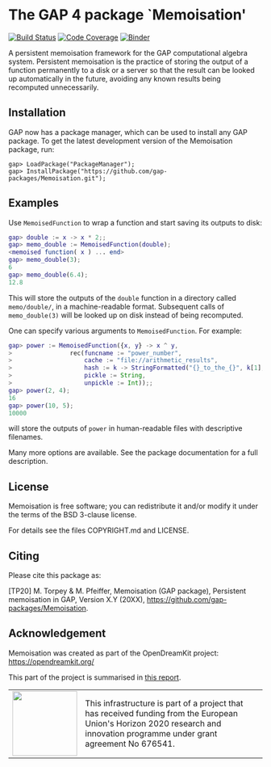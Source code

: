 The GAP 4 package `Memoisation'
===============================

[![Build Status](https://travis-ci.org/gap-packages/Memoisation.svg?branch=master)](https://travis-ci.org/gap-packages/Memoisation)
[![Code Coverage](https://codecov.io/github/gap-packages/Memoisation/coverage.svg?branch=master&token=)](https://codecov.io/gh/gap-packages/Memoisation)
[![Binder](https://mybinder.org/badge_logo.svg)](https://mybinder.org/v2/gh/gap-packages/Memoisation/master?filepath=demo.ipynb)

A persistent memoisation framework for the GAP computational algebra system.
Persistent memoisation is the practice of storing the output of a function
permanently to a disk or a server so that the result can be looked up
automatically in the future, avoiding any known results being recomputed
unnecessarily.

Installation
------------
GAP now has a package manager, which can be used to install any GAP package.  To
get the latest development version of the Memoisation package, run:

    gap> LoadPackage("PackageManager");
    gap> InstallPackage("https://github.com/gap-packages/Memoisation.git");

Examples
--------
Use `MemoisedFunction` to wrap a function and start saving its outputs to disk:

```gap
gap> double := x -> x * 2;;
gap> memo_double := MemoisedFunction(double);
<memoised function( x ) ... end>
gap> memo_double(3);
6
gap> memo_double(6.4);
12.8
```

This will store the outputs of the `double` function in a directory called
`memo/double/`, in a machine-readable format.  Subsequent calls of
`memo_double(3)` will be looked up on disk instead of being recomputed.

One can specify various arguments to `MemoisedFunction`.  For example:

```gap
gap> power := MemoisedFunction({x, y} -> x ^ y,
>                rec(funcname := "power_number",
>                    cache := "file://arithmetic_results",
>                    hash := k -> StringFormatted("{}_to_the_{}", k[1], k[2]),
>                    pickle := String,
>                    unpickle := Int));;
gap> power(2, 4);
16
gap> power(10, 5);
10000
```

will store the outputs of `power` in human-readable files with descriptive
filenames.

Many more options are available.  See the package documentation for a full
description.

License
-------

Memoisation is free software; you can redistribute it and/or modify it under
the terms of the BSD 3-clause license.

For details see the files COPYRIGHT.md and LICENSE.

Citing
------
Please cite this package as:

[TP20]
M. Torpey & M. Pfeiffer,
Memoisation (GAP package),
Persistent memoisation in GAP,
Version X.Y (20XX),
https://github.com/gap-packages/Memoisation.

Acknowledgement
---------------

Memoisation was created as part of the OpenDreamKit project: 
https://opendreamkit.org/

This part of the project is summarised in [this report](https://github.com/OpenDreamKit/OpenDreamKit/blob/master/WP6/D6.9/report-final.pdf).

<table class="none">
<tr>
<td>
  <img src="http://opendreamkit.org/public/logos/Flag_of_Europe.svg" width="128">
</td>
<td>
  This infrastructure is part of a project that has received funding from the
  European Union's Horizon 2020 research and innovation programme under grant
  agreement No 676541.
</td>
</tr>
